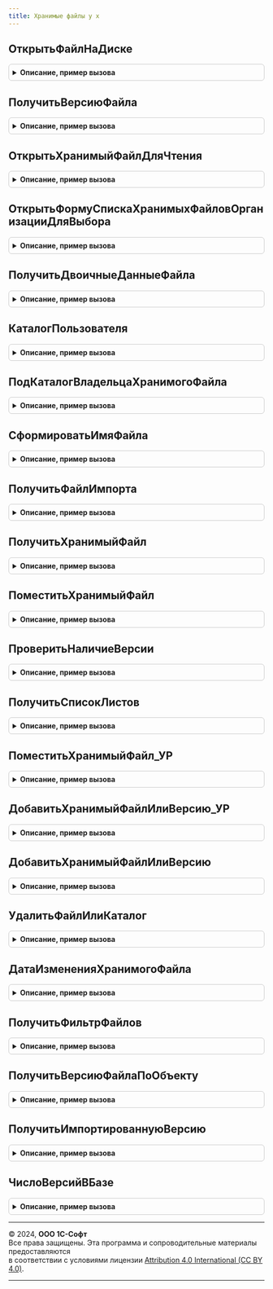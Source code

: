 ```yaml
---
title: Хранимые файлы у х
---
```



## ОткрытьФайлНаДиске
<details style="margin: 1em 0; padding: 0.5em; border: 1px solid #ccc; border-radius: 6px;">

<summary style="font-weight: bold; cursor: pointer;">Описание, пример вызова</summary>

```bsl
// ПРОЦЕДУРЫ И ФУНКЦИИ РАБОТЫ С ФАЙЛАМИ

// Функция открывает файл на файл на диске
//
Функция ОткрытьФайлНаДиске(ПолноеИмяФайла) Экспорт
```

Пример вызова
```bsl
Результат = ХранимыеФайлыУХ.ОткрытьФайлНаДиске(ПолноеИмяФайла) 
```
</details>

## ПолучитьВерсиюФайла
<details style="margin: 1em 0; padding: 0.5em; border: 1px solid #ccc; border-radius: 6px;">

<summary style="font-weight: bold; cursor: pointer;">Описание, пример вызова</summary>

```bsl

Функция ПолучитьВерсиюФайла(ХранимыйФайл,Период=Неопределено) Экспорт
```

Пример вызова
```bsl
Результат = ХранимыеФайлыУХ.ПолучитьВерсиюФайла(ХранимыйФайл, Период);
```
</details>

## ОткрытьХранимыйФайлДляЧтения
<details style="margin: 1em 0; padding: 0.5em; border: 1px solid #ccc; border-radius: 6px;">

<summary style="font-weight: bold; cursor: pointer;">Описание, пример вызова</summary>

```bsl

// Функция получает хранимый файл из хранилища значений и открывает его в режиме только для чтения
//
Процедура ОткрытьХранимыйФайлДляЧтения(ХранимыйФайл, Период = Неопределено) Экспорт
```

Пример вызова
```bsl
ХранимыеФайлыУХ.ОткрытьХранимыйФайлДляЧтения(ХранимыйФайл, Период);
```
</details>

## ОткрытьФормуСпискаХранимыхФайловОрганизацииДляВыбора
<details style="margin: 1em 0; padding: 0.5em; border: 1px solid #ccc; border-radius: 6px;">

<summary style="font-weight: bold; cursor: pointer;">Описание, пример вызова</summary>

```bsl

// Процедура открывае форму выбора списка хранимых файлов организация, с предустановленными отборами
//
//
Процедура ОткрытьФормуСпискаХранимыхФайловОрганизацииДляВыбора(Элемент, ИсточникОтборов) Экспорт
```

Пример вызова
```bsl
ХранимыеФайлыУХ.ОткрытьФормуСпискаХранимыхФайловОрганизацииДляВыбора(Элемент, ИсточникОтборов) 
```
</details>

## ПолучитьДвоичныеДанныеФайла
<details style="margin: 1em 0; padding: 0.5em; border: 1px solid #ccc; border-radius: 6px;">

<summary style="font-weight: bold; cursor: pointer;">Описание, пример вызова</summary>

```bsl

Функция ПолучитьДвоичныеДанныеФайла(Знач ХранимыйФайл, Знач Период, ДатаИзмененияФайла) Экспорт
```

Пример вызова
```bsl
Результат = ХранимыеФайлыУХ.ПолучитьДвоичныеДанныеФайла(ХранимыйФайл, Период, ДатаИзмененияФайла) 
```
</details>

## КаталогПользователя
<details style="margin: 1em 0; padding: 0.5em; border: 1px solid #ccc; border-radius: 6px;">

<summary style="font-weight: bold; cursor: pointer;">Описание, пример вызова</summary>

```bsl

// Функция возвращает строку с именем каталога пользователя
//
Функция КаталогПользователя(Пользователь) Экспорт
```

Пример вызова
```bsl
Результат = ХранимыеФайлыУХ.КаталогПользователя(Пользователь) 
```
</details>

## ПодКаталогВладельцаХранимогоФайла
<details style="margin: 1em 0; padding: 0.5em; border: 1px solid #ccc; border-radius: 6px;">

<summary style="font-weight: bold; cursor: pointer;">Описание, пример вызова</summary>

```bsl

// Функция возвращает строку, соответствующую подкаталогу владельца хранимого файла
//
Функция ПодКаталогВладельцаХранимогоФайла(ВладелецФайла) Экспорт
```

Пример вызова
```bsl
Результат = ХранимыеФайлыУХ.ПодКаталогВладельцаХранимогоФайла(ВладелецФайла) 
```
</details>

## СформироватьИмяФайла
<details style="margin: 1em 0; padding: 0.5em; border: 1px solid #ccc; border-radius: 6px;">

<summary style="font-weight: bold; cursor: pointer;">Описание, пример вызова</summary>

```bsl

// Функция возвращает имя файла (заменяются все недопустимые символы) и добавляется суффикс соответствующий периоду хранимого файла
//
Функция СформироватьИмяФайла(Знач ИмяФайла, Период = Неопределено) Экспорт
```

Пример вызова
```bsl
Результат = ХранимыеФайлыУХ.СформироватьИмяФайла(ИмяФайла, Период);
```
</details>

## ПолучитьФайлИмпорта
<details style="margin: 1em 0; padding: 0.5em; border: 1px solid #ccc; border-radius: 6px;">

<summary style="font-weight: bold; cursor: pointer;">Описание, пример вызова</summary>

```bsl

Функция ПолучитьФайлИмпорта(ВерсияХранимогоФайла) Экспорт
```

Пример вызова
```bsl
Результат = ХранимыеФайлыУХ.ПолучитьФайлИмпорта(ВерсияХранимогоФайла) 
```
</details>

## ПолучитьХранимыйФайл
<details style="margin: 1em 0; padding: 0.5em; border: 1px solid #ccc; border-radius: 6px;">

<summary style="font-weight: bold; cursor: pointer;">Описание, пример вызова</summary>

```bsl

// Функция получает хранимый файл из информационной базы на диск
//
//
Функция ПолучитьХранимыйФайл(ХранимыйФайл, ПолноеИмяФайла, ПроверятьДатуФайла = Истина, ПроверятьТолькоЧтениеФайла = Истина, Период = Неопределено) Экспорт
```

Пример вызова
```bsl
Результат = ХранимыеФайлыУХ.ПолучитьХранимыйФайл(ХранимыйФайл, ПолноеИмяФайла, ПроверятьДатуФайла, ПроверятьТолькоЧтениеФайла, Период);
```
</details>

## ПоместитьХранимыйФайл
<details style="margin: 1em 0; padding: 0.5em; border: 1px solid #ccc; border-radius: 6px;">

<summary style="font-weight: bold; cursor: pointer;">Описание, пример вызова</summary>

```bsl

// Функция помещает хранимый файл с диска в информационную базу
//
//
Функция ПоместитьХранимыйФайл(ХранимыйФайл, ПолноеИмяФайла, Комментарий = "", Локально = Ложь, ИмпортЧерезWebИнтерфейс = Ложь) Экспорт
```

Пример вызова
```bsl
Результат = ХранимыеФайлыУХ.ПоместитьХранимыйФайл(ХранимыйФайл, ПолноеИмяФайла, Комментарий, Локально, ИмпортЧерезWebИнтерфейс);
```
</details>

## ПроверитьНаличиеВерсии
<details style="margin: 1em 0; padding: 0.5em; border: 1px solid #ccc; border-radius: 6px;">

<summary style="font-weight: bold; cursor: pointer;">Описание, пример вызова</summary>

```bsl

Функция ПроверитьНаличиеВерсии(ХранимыйФайл,ДатаИзмененияФайла,РазмерФайла,ПолноеИмяФайла) Экспорт
```

Пример вызова
```bsl
Результат = ХранимыеФайлыУХ.ПроверитьНаличиеВерсии(ХранимыйФайл, ДатаИзмененияФайла, РазмерФайла, ПолноеИмяФайла) 
```
</details>

## ПолучитьСписокЛистов
<details style="margin: 1em 0; padding: 0.5em; border: 1px solid #ccc; border-radius: 6px;">

<summary style="font-weight: bold; cursor: pointer;">Описание, пример вызова</summary>

```bsl

Функция ПолучитьСписокЛистов(ХранимыйФайл=Неопределено,ПолноеИмяФайла="") Экспорт
```

Пример вызова
```bsl
Результат = ХранимыеФайлыУХ.ПолучитьСписокЛистов(ХранимыйФайл, ПолноеИмяФайла);
```
</details>

## ПоместитьХранимыйФайл_УР
<details style="margin: 1em 0; padding: 0.5em; border: 1px solid #ccc; border-radius: 6px;">

<summary style="font-weight: bold; cursor: pointer;">Описание, пример вызова</summary>

```bsl

// Функция помещает хранимый файл с диска в информационную базу
//
//
Функция ПоместитьХранимыйФайл_УР(ХранимыйФайл, СтруктураФайла, Комментарий = "") Экспорт
```

Пример вызова
```bsl
Результат = ХранимыеФайлыУХ.ПоместитьХранимыйФайл_УР(ХранимыйФайл, СтруктураФайла, Комментарий);
```
</details>

## ДобавитьХранимыйФайлИлиВерсию_УР
<details style="margin: 1em 0; padding: 0.5em; border: 1px solid #ccc; border-radius: 6px;">

<summary style="font-weight: bold; cursor: pointer;">Описание, пример вызова</summary>

```bsl

// Реализация функции для сохранения хранимого файла из управляемого режима.
Функция ДобавитьХранимыйФайлИлиВерсию_УР(СтруктураОтбора, СтруктураФайла, КомментарийКВерсии ="", ХранимыйФайл = Неопределено, Период = Неопределено) Экспорт
```

Пример вызова
```bsl
Результат = ХранимыеФайлыУХ.ДобавитьХранимыйФайлИлиВерсию_УР(СтруктураОтбора, СтруктураФайла, КомментарийКВерсии, ХранимыйФайл, Период);
```
</details>

## ДобавитьХранимыйФайлИлиВерсию
<details style="margin: 1em 0; padding: 0.5em; border: 1px solid #ccc; border-radius: 6px;">

<summary style="font-weight: bold; cursor: pointer;">Описание, пример вызова</summary>

```bsl

// Функция помещает новый хранимый файл или версию существующего с диска в информационную базу
//
//
Функция ДобавитьХранимыйФайлИлиВерсию(Знач ПолноеИмяНаДиске, СтруктураОтбора, КомментарийКВерсии = "", ХранимыйФайл = Неопределено, Период = Неопределено, ИмпортЧерезWebИнтерфейс = Ложь) Экспорт
```

Пример вызова
```bsl
Результат = ХранимыеФайлыУХ.ДобавитьХранимыйФайлИлиВерсию(ПолноеИмяНаДиске, СтруктураОтбора, КомментарийКВерсии, ХранимыйФайл, Период, ИмпортЧерезWebИнтерфейс);
```
</details>

## УдалитьФайлИлиКаталог
<details style="margin: 1em 0; padding: 0.5em; border: 1px solid #ccc; border-radius: 6px;">

<summary style="font-weight: bold; cursor: pointer;">Описание, пример вызова</summary>

```bsl

// Функция удаляет хранимый файл или каталог, удаляются так-же файлы с атрибутом "Только чтение"
//
// Возвращаемое значение:
//  Истина, если файлы удалены, ложь - иначе
//
Функция УдалитьФайлИлиКаталог(Файл) Экспорт
```

Пример вызова
```bsl
Результат = ХранимыеФайлыУХ.УдалитьФайлИлиКаталог(Файл) 
```
</details>

## ДатаИзмененияХранимогоФайла
<details style="margin: 1em 0; padding: 0.5em; border: 1px solid #ccc; border-radius: 6px;">

<summary style="font-weight: bold; cursor: pointer;">Описание, пример вызова</summary>

```bsl

// Функция возвращает дату изменения версии хранимого файла
//
Функция ДатаИзмененияХранимогоФайла(ХранимыйФайл, Период = Неопределено) Экспорт
```

Пример вызова
```bsl
Результат = ХранимыеФайлыУХ.ДатаИзмененияХранимогоФайла(ХранимыйФайл, Период);
```
</details>

## ПолучитьФильтрФайлов
<details style="margin: 1em 0; padding: 0.5em; border: 1px solid #ccc; border-radius: 6px;">

<summary style="font-weight: bold; cursor: pointer;">Описание, пример вызова</summary>

```bsl

// Формирует строку фильтра для диалога выбора файла с типами файлов.
//
// Параметры
//  Нет.
//
// Возвращаемое значение:
//   Строка – фильтр по типам файлов для диалога выбора файла.
//
Функция ПолучитьФильтрФайлов() Экспорт
```

Пример вызова
```bsl
Результат = ХранимыеФайлыУХ.ПолучитьФильтрФайлов() 
```
</details>

## ПолучитьВерсиюФайлаПоОбъекту
<details style="margin: 1em 0; padding: 0.5em; border: 1px solid #ccc; border-radius: 6px;">

<summary style="font-weight: bold; cursor: pointer;">Описание, пример вызова</summary>

```bsl

Функция ПолучитьВерсиюФайлаПоОбъекту(Объект) Экспорт
```

Пример вызова
```bsl
Результат = ХранимыеФайлыУХ.ПолучитьВерсиюФайлаПоОбъекту(Объект) 
```
</details>

## ПолучитьИмпортированнуюВерсию
<details style="margin: 1em 0; padding: 0.5em; border: 1px solid #ccc; border-radius: 6px;">

<summary style="font-weight: bold; cursor: pointer;">Описание, пример вызова</summary>

```bsl

Функция ПолучитьИмпортированнуюВерсию(ИнформацияОФайле,Объект) Экспорт
```

Пример вызова
```bsl
Результат = ХранимыеФайлыУХ.ПолучитьИмпортированнуюВерсию(ИнформацияОФайле, Объект) 
```
</details>

## ЧислоВерсийВБазе
<details style="margin: 1em 0; padding: 0.5em; border: 1px solid #ccc; border-radius: 6px;">

<summary style="font-weight: bold; cursor: pointer;">Описание, пример вызова</summary>

```bsl

Функция ЧислоВерсийВБазе(ХранимыйФайл=Неопределено) Экспорт
```

Пример вызова
```bsl
Результат = ХранимыеФайлыУХ.ЧислоВерсийВБазе(ХранимыйФайл);
```
</details>

---

© 2024, **ООО 1С-Софт**  
Все права защищены. Эта программа и сопроводительные материалы предоставляются  
в соответствии с условиями лицензии [Attribution 4.0 International (CC BY 4.0)](https://creativecommons.org/licenses/by/4.0/legalcode).

---
